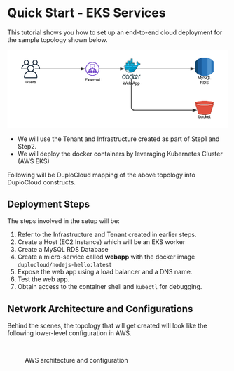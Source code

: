 # Quick Start - EKS Services



This tutorial shows you how to set up an end-to-end cloud deployment for the sample topology shown below.

![Sample High Level Topology](<../../../.gitbook/assets/image (3) (1) (3).png>)

* We will use the Tenant and Infrastructure created as part of Step1 and Step2.
* We will deploy the docker containers by leveraging Kubernetes Cluster (AWS EKS)

Following will be DuploCloud mapping of the above topology into DuploCloud constructs.

## Deployment Steps

The steps involved in the setup will be:

1. Refer to the Infrastructure and Tenant created in earlier steps.
2. Create a Host (EC2 Instance) which will be an EKS worker
3. Create a MySQL RDS Database
4. Create a micro-service called **webapp** with the docker image `duplocloud/nodejs-hello:latest`
5. Expose the web app using a load balancer and a DNS name.&#x20;
6. Test the web app.
7. Obtain access to the container shell and `kubectl` for debugging.

## Network Architecture and Configurations

Behind the scenes, the topology that will get created will look like the following lower-level configuration in AWS.

<figure><img src="../../../.gitbook/assets/network-diagram.png" alt=""><figcaption><p>AWS architecture and configuration</p></figcaption></figure>

